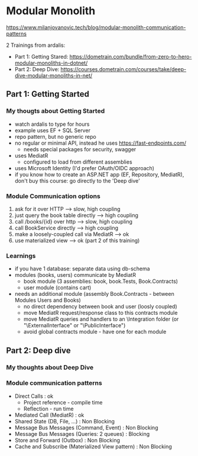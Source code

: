 # Modular Monolith

<https://www.milanjovanovic.tech/blog/modular-monolith-communication-patterns>

2 Trainings from ardalis:

- Part 1: Getting Stared: <https://dometrain.com/bundle/from-zero-to-hero-modular-monoliths-in-dotnet/>
- Part 2: Deep Dive: <https://courses.dometrain.com/courses/take/deep-dive-modular-monoliths-in-net/>

## Part 1: Getting Started

### My thougts about Getting Started

- watch ardalis to type for hours
- example uses EF + SQL Server
- repo pattern, but no generic repo
- no regular or minimal API, instead he uses <https://fast-endpoints.com/>
  - needs special packages for security, swagger
- uses MediatR
  - configured to load from different assemblies
- uses Microsoft Identity (I'd prefer OAuth/OIDC approach)
- if you know how to create an ASP.NET app (EF, Repository, MediatR), don't buy this course: go directly to the 'Deep dive'

### Module Communication options

1. ask for it over HTTP --> slow, high coupling
2. just query the book table directly --> high coupling
3. call /books/{id} over http --> slow, high coupling
4. call BookService directly --> high coupling
5. make a loosely-coupled call via MediatR --> ok
6. use materialized view --> ok (part 2 of this training)

### Learnings

- if you have 1 database: separate data using db-schema
- modules (books, users) communicate by MediatR
  - book module (3 assemblies: book, book.Tests, Book.Contracts)
  - user module (contains cart)
- needs an additional module (assembly Book.Contracts - between Modules Users and Books)
  - no direct dependency between book and user (loosly coupled)
  - move MediatR request/response class to this contracts module
  - move MediatR queries and handlers to an \Integration folder (or "\ExternalInterface" or "\PublicInterface")
  - avoid global contracts module - have one for each module

## Part 2: Deep dive

### My thoughts about Deep Dive

### Module communication patterns

- Direct Calls : ok
  - Project reference - compile time
  - Reflection - run time
- Mediated Call (MediatR) : ok
- Shared State (DB, File, ...) : Non Blocking
- Message Bus Messages (Command, Event) : Non Blocking
- Message Bus Messages (Queries: 2 queues) : Blocking
- Store and Forward (Outbox) : Non Blocking
- Cache and Subscribe (Materialized View pattern) : Non Blocking
